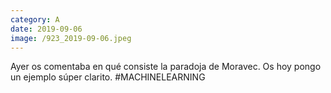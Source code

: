 ```yaml
--- 
category: A 
date: 2019-09-06 
image: /923_2019-09-06.jpeg 
--- 
```


Ayer os comentaba en qué consiste la paradoja de Moravec. Os hoy pongo un ejemplo súper clarito. #MACHINELEARNING